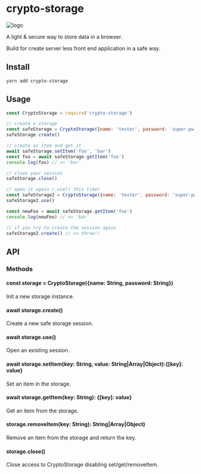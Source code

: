 # crypto-storage

![logo][logo]

A light & secure way to store data in a browser.

Build for create server less front end application in a safe way.

## Install

```
yarn add crypto-storage
```

## Usage

```javascript
const CryptoStorage = require('crypto-storage')

// create a storage
const safeStorage = CryptoStorage({name: 'tester', password: 'super-pw'})
safeStorage.create()

// create an item and get it
await safeStorage.setItem('foo', 'bar')
const foo = await safeStorage.getItem('foo')
console.log(foo) // => 'bar'

// close your session
safeStorage.close()

// open it again (.use() this time)
const safeStorage2 = CryptoStorage({name: 'tester', password: 'super-pw'})
safeStorage2.use()

const newFoo = await safeStorage.getItem('foo')
console.log(newFoo) // => 'bar'

// if you try to create the session again
safeStorage2.create() // => throw!!
```

## API

### Methods

#### const storage = CryptoStorage({name: String, password: String})

Init a new storage instance.

#### await storage.create()

Create a new safe storage session.

#### await storage.use()

Open an existing session.

#### await storage.setItem(key: String, value: String|Array|Object):{[key]: value}

Set an item in the storage.

#### await storage.getItem(key: String): {[key]: value}

Get an item from the storage.

#### storage.removeItem(key: String): String|Array|Object)

Remove an item from the storage and return the key.

#### storage.close()

Close access to CryptoStorage disabling set/get/removeItem.

[logo]:
  https://user-images.githubusercontent.com/22824417/63122825-eb526500-bfa7-11e9-9e6d-d7f8e95b361b.png

